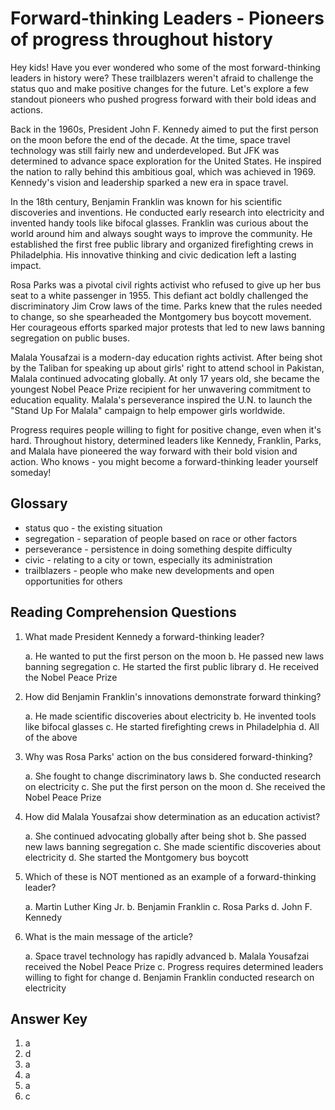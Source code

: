 # Forward-thinking Leaders - Pioneers of progress throughout history

Hey kids! Have you ever wondered who some of the most forward-thinking leaders in history were? These trailblazers weren't afraid to challenge the status quo and make positive changes for the future. Let's explore a few standout pioneers who pushed progress forward with their bold ideas and actions.

Back in the 1960s, President John F. Kennedy aimed to put the first person on the moon before the end of the decade. At the time, space travel technology was still fairly new and underdeveloped. But JFK was determined to advance space exploration for the United States. He inspired the nation to rally behind this ambitious goal, which was achieved in 1969. Kennedy's vision and leadership sparked a new era in space travel.

In the 18th century, Benjamin Franklin was known for his scientific discoveries and inventions. He conducted early research into electricity and invented handy tools like bifocal glasses. Franklin was curious about the world around him and always sought ways to improve the community. He established the first free public library and organized firefighting crews in Philadelphia. His innovative thinking and civic dedication left a lasting impact.

Rosa Parks was a pivotal civil rights activist who refused to give up her bus seat to a white passenger in 1955. This defiant act boldly challenged the discriminatory Jim Crow laws of the time. Parks knew that the rules needed to change, so she spearheaded the Montgomery bus boycott movement. Her courageous efforts sparked major protests that led to new laws banning segregation on public buses.

Malala Yousafzai is a modern-day education rights activist. After being shot by the Taliban for speaking up about girls' right to attend school in Pakistan, Malala continued advocating globally. At only 17 years old, she became the youngest Nobel Peace Prize recipient for her unwavering commitment to education equality. Malala's perseverance inspired the U.N. to launch the "Stand Up For Malala" campaign to help empower girls worldwide.

Progress requires people willing to fight for positive change, even when it's hard. Throughout history, determined leaders like Kennedy, Franklin, Parks, and Malala have pioneered the way forward with their bold vision and action. Who knows - you might become a forward-thinking leader yourself someday!

## Glossary

- status quo - the existing situation
- segregation - separation of people based on race or other factors
- perseverance - persistence in doing something despite difficulty
- civic - relating to a city or town, especially its administration
- trailblazers - people who make new developments and open opportunities for others

## Reading Comprehension Questions

1. What made President Kennedy a forward-thinking leader?

   a. He wanted to put the first person on the moon
   b. He passed new laws banning segregation
   c. He started the first public library
   d. He received the Nobel Peace Prize

2. How did Benjamin Franklin's innovations demonstrate forward thinking?

   a. He made scientific discoveries about electricity
   b. He invented tools like bifocal glasses
   c. He started firefighting crews in Philadelphia
   d. All of the above

3. Why was Rosa Parks' action on the bus considered forward-thinking?

   a. She fought to change discriminatory laws
   b. She conducted research on electricity
   c. She put the first person on the moon
   d. She received the Nobel Peace Prize

4. How did Malala Yousafzai show determination as an education activist?

   a. She continued advocating globally after being shot
   b. She passed new laws banning segregation
   c. She made scientific discoveries about electricity
   d. She started the Montgomery bus boycott

5. Which of these is NOT mentioned as an example of a forward-thinking leader?

   a. Martin Luther King Jr.
   b. Benjamin Franklin
   c. Rosa Parks
   d. John F. Kennedy

6. What is the main message of the article?

   a. Space travel technology has rapidly advanced
   b. Malala Yousafzai received the Nobel Peace Prize
   c. Progress requires determined leaders willing to fight for change
   d. Benjamin Franklin conducted research on electricity

## Answer Key

1. a
2. d
3. a
4. a
5. a
6. c
